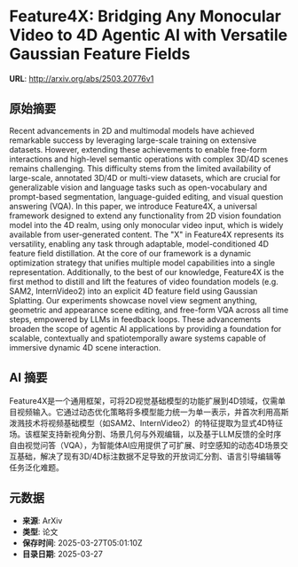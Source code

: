 # Feature4X: Bridging Any Monocular Video to 4D Agentic AI with Versatile Gaussian Feature Fields

**URL**: http://arxiv.org/abs/2503.20776v1

## 原始摘要

Recent advancements in 2D and multimodal models have achieved remarkable
success by leveraging large-scale training on extensive datasets. However,
extending these achievements to enable free-form interactions and high-level
semantic operations with complex 3D/4D scenes remains challenging. This
difficulty stems from the limited availability of large-scale, annotated 3D/4D
or multi-view datasets, which are crucial for generalizable vision and language
tasks such as open-vocabulary and prompt-based segmentation, language-guided
editing, and visual question answering (VQA). In this paper, we introduce
Feature4X, a universal framework designed to extend any functionality from 2D
vision foundation model into the 4D realm, using only monocular video input,
which is widely available from user-generated content. The "X" in Feature4X
represents its versatility, enabling any task through adaptable,
model-conditioned 4D feature field distillation. At the core of our framework
is a dynamic optimization strategy that unifies multiple model capabilities
into a single representation. Additionally, to the best of our knowledge,
Feature4X is the first method to distill and lift the features of video
foundation models (e.g. SAM2, InternVideo2) into an explicit 4D feature field
using Gaussian Splatting. Our experiments showcase novel view segment anything,
geometric and appearance scene editing, and free-form VQA across all time
steps, empowered by LLMs in feedback loops. These advancements broaden the
scope of agentic AI applications by providing a foundation for scalable,
contextually and spatiotemporally aware systems capable of immersive dynamic 4D
scene interaction.


## AI 摘要

Feature4X是一个通用框架，可将2D视觉基础模型的功能扩展到4D领域，仅需单目视频输入。它通过动态优化策略将多模型能力统一为单一表示，并首次利用高斯泼溅技术将视频基础模型（如SAM2、InternVideo2）的特征提取为显式4D特征场。该框架支持新视角分割、场景几何与外观编辑，以及基于LLM反馈的全时序自由视觉问答（VQA），为智能体AI应用提供了可扩展、时空感知的动态4D场景交互基础，解决了现有3D/4D标注数据不足导致的开放词汇分割、语言引导编辑等任务泛化难题。

## 元数据

- **来源**: ArXiv
- **类型**: 论文
- **保存时间**: 2025-03-27T05:01:10Z
- **目录日期**: 2025-03-27
